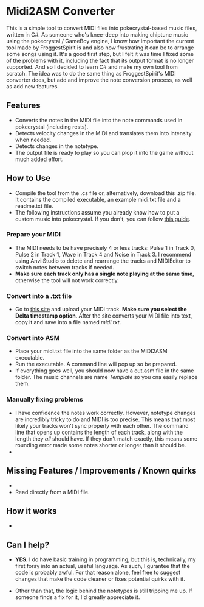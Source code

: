 # Midi2ASM Converter
This is a simple tool to convert MIDI files into pokecrystal-based music files, written in C#. As someone who's knee-deep into making chiptune music using the pokecrystal / GameBoy engine, I know how important the current tool made by FroggestSpirit is and also how frustrating it can be to arrange some songs using it. It's a good first step, but I felt it was time I fixed some of the problems with it, including the fact that its output format is no longer supported. And so I decided to learn C# and make my own tool from scratch. The idea was to do the same thing as FroggestSpirit's MIDI converter does, but add and improve the note conversion process, as well as add new features.

## Features
* Converts the notes in the MIDI file into the note commands used in pokecrystal (including rests).
* Detects velocity changes in the MIDI and translates them into intensity when needed.
* Detects changes in the notetype.
* The output file is ready to play so you can plop it into the game without much added effort.

## How to Use
* Compile the tool from the .cs file or, alternatively, download this .zip file. It contains the compiled executable, an example midi.txt file and a readme.txt file.
* The following instructions assume you already know how to put a custom music into pokecrystal. If you don't, you can follow [this guide](https://github.com/pret/pokecrystal/wiki/Add-a-new-music-song).
### Prepare your MIDI
* The MIDI needs to be have precisely 4 or less tracks: Pulse 1 in Track 0, Pulse 2 in Track 1, Wave in Track 4 and Noise in Track 3. I recommend using AnvilStudio to delete and rearrange the tracks and MIDIEditor to switch notes between tracks if needed.
* **Make sure each track only has a single note playing at the same time**, otherwise the tool will not work correctly.
### Convert into a .txt file
* Go to [this site](http://flashmusicgames.com/midi/mid2txt.php) and upload your MIDI track. **Make sure you select the Delta timestamp option**. After the site converts your MIDI file into text, copy it and save into a file named *midi.txt*.
### Convert into ASM
* Place your midi.txt file into the same folder as the MIDI2ASM executable.
* Run the executable. A command line will pop up so be prepared.
* If everything goes well, you should now have a out.asm file in the same folder. The music channels are name *Template* so you cna easily replace them.
### Manually fixing problems
* I have confidence the notes work correctly. However, notetype changes are incredibly tricky to do and MIDI is too precise. This means that most likely your tracks won't sync properly with each other. The command line that opens up contains the length of each track, along with the length they *all* should have. If they don't match exactly, this means some rounding error made some notes shorter or longer than it should be.
*

## Missing Features / Improvements / Known quirks
* 
* Read directly from a MIDI file.

## How it works
*

## Can I help?
* **YES**. I do have basic training in programming, but this is, technically, my first foray into an actual, useful language. As such, I gurantee that the code is probably awful. For that reason alone, feel free to suggest changes that make the code cleaner or fixes potential quirks with it.

* Other than that, the logic behind the notetypes is still tripping me up. If someone finds a fix for it, I'd greatly appreciate it.

